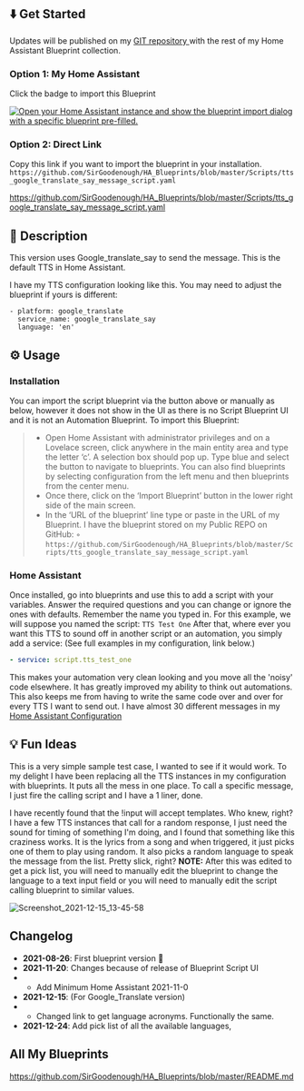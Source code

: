 ## :arrow_down: Get Started

Updates will be published on my [GIT repository ](https://github.com/SirGoodenough/HA_Blueprints) with the rest of my Home Assistant Blueprint collection.

### Option 1: My Home Assistant

Click the badge to import this Blueprint 

[![Open your Home Assistant instance and show the blueprint import dialog with a specific blueprint pre-filled.](https://my.home-assistant.io/badges/blueprint_import.svg)](https://my.home-assistant.io/redirect/blueprint_import/?blueprint_url=https%3A%2F%2Fgithub.com%2FSirGoodenough%2FHA_Blueprints%2Fblob%2Fmaster%2FScripts%2Fplay_media_file_script.yaml)

### Option 2: Direct Link

Copy this link if you want to import the blueprint in your installation.
```https://github.com/SirGoodenough/HA_Blueprints/blob/master/Scripts/tts_google_translate_say_message_script.yaml```

https://github.com/SirGoodenough/HA_Blueprints/blob/master/Scripts/tts_google_translate_say_message_script.yaml

## :page_facing_up: Description

This version uses Google_translate_say to send the message.  This is the default TTS in Home Assistant.

I have my TTS configuration looking like this.  You may need to adjust the blueprint if yours is different:
```
- platform: google_translate
  service_name: google_translate_say
  language: 'en'
```
## :gear: Usage
### Installation
You can import the script blueprint via the button above or manually as below, however it does not show in the UI as there is no Script Blueprint UI and it is not an Automation Blueprint. 
To import this Blueprint: 
>  - Open Home Assistant with administrator privileges and on a Lovelace screen, click anywhere in the main entity area and type the letter ‘c’.  A selection box should pop up.  Type blue and select the button to navigate to blueprints.  You can also find blueprints by selecting configuration from the left menu and then blueprints from the center menu.
>  - Once there, click on the ‘Import Blueprint’ button in the lower right side of the main screen.
>  - In the ‘URL of the blueprint’ line type or paste in the URL of my Blueprint. I have the blueprint stored on my Public REPO on GitHub:
>  ◦   ```https://github.com/SirGoodenough/HA_Blueprints/blob/master/Scripts/tts_google_translate_say_message_script.yaml```

### Home Assistant
Once installed, go into blueprints and use this to add a script with your variables.  Answer the required questions and you can change or ignore the ones with defaults.  Remember the name you typed in.  For this example, we will suppose you named the script: 
```TTS Test One```
After that, where ever you want this TTS to sound off in another script or an automation, you simply add a service:  (See full examples in my configuration, link below.)

```yaml
- service: script.tts_test_one
```

This makes your automation very clean looking and you move all the 'noisy' code elsewhere.  It has greatly improved my ability to think out automations.  This also keeps me from having to write the same code over and over for every TTS I want to send out.  I have almost 30 different messages in my [Home Assistant Configuration](https://github.com/SirGoodenough/Home-Assistant-Config) 

## :bulb: Fun Ideas
This is a very simple sample test case, I wanted to see if it would work. To my delight I have been replacing all the TTS instances in my configuration with blueprints. It puts all the mess in one place. To call a specific message, I just fire the calling script and I have a 1 liner, done.

I have recently found that the !input will accept templates. Who knew, right? I have a few TTS instances that call for a random response, I just need the sound for timing of something I'm doing, and I found that something like this craziness works. It is the lyrics from a song and when triggered, it just picks one of them to play using random. It also picks a random language to speak the message from the list.  Pretty slick, right?
**NOTE:**  After this was edited to get a pick list, you will need to manually edit the blueprint to change the language to a text input field or you will need to manually edit the script calling blueprint to similar values.

![Screenshot_2021-12-15_13-45-58](https://user-images.githubusercontent.com/47349533/146254985-a38b339f-742a-4f50-ab06-cc19fee190bc.png)

## Changelog

* **2021-08-26**: First blueprint version :tada:
* **2021-11-20**: Changes because of release of Blueprint Script UI
* * Add Minimum Home Assistant 2021-11-0
* **2021-12-15**: (For Google_Translate version)
* * Changed link to get language acronyms.  Functionally the same.
* **2021-12-24**: Add pick list of all the available languages,

## All My Blueprints

https://github.com/SirGoodenough/HA_Blueprints/blob/master/README.md